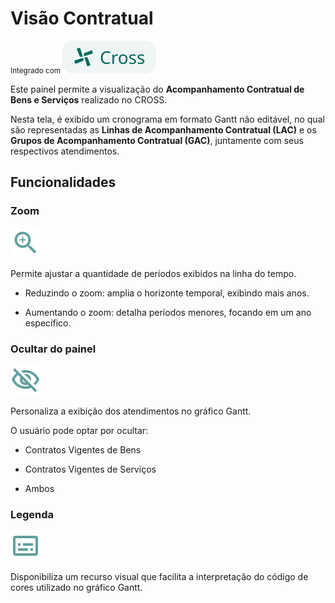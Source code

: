 # Visão Contratual
<small>Integrado com </small> ![alt text](tags/tag_cross.svg)

Este painel permite a visualização do **Acompanhamento Contratual de Bens e Serviços** realizado no CROSS.  

Nesta tela, é exibido um cronograma em formato Gantt não editável, no qual são representadas as **Linhas de Acompanhamento Contratual (LAC)** e os **Grupos de Acompanhamento Contratual (GAC)**, juntamente com seus respectivos atendimentos.  

## Funcionalidades

### Zoom
![alt text](icons/zoom.svg)

Permite ajustar a quantidade de períodos exibidos na linha do tempo.

- Reduzindo o zoom: amplia o horizonte temporal, exibindo mais anos.  

- Aumentando o zoom: detalha períodos menores, focando em um ano específico.  

### Ocultar do painel
![alt text](icons/ocultar.svg)

Personaliza a exibição dos atendimentos no gráfico Gantt.  

O usuário pode optar por ocultar:  

- Contratos Vigentes de Bens  

- Contratos Vigentes de Serviços  

- Ambos  

### Legenda
![alt text](icons/legenda.svg) 

Disponibiliza um recurso visual que facilita a interpretação do código de cores utilizado no gráfico Gantt.  

